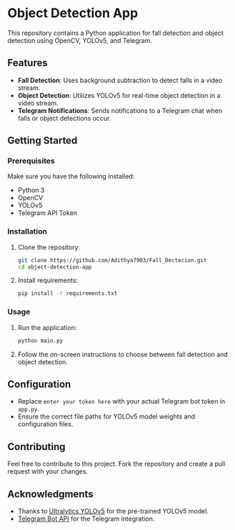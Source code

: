 # Object Detection App

This repository contains a Python application for fall detection and object detection using OpenCV, YOLOv5, and Telegram.

## Features

- **Fall Detection**: Uses background subtraction to detect falls in a video stream.
- **Object Detection**: Utilizes YOLOv5 for real-time object detection in a video stream.
- **Telegram Notifications**: Sends notifications to a Telegram chat when falls or object detections occur.

## Getting Started

### Prerequisites

Make sure you have the following installed:

- Python 3
- OpenCV
- YOLOv5
- Telegram API Token

### Installation

1. Clone the repository:

    ```bash
    git clone https://github.com/Adithya7903/Fall_Dectecion.git
    cd object-detection-app
    ```

2. Install requirements:

    ```bash
    pip install -r requirements.txt
    ```

### Usage

1. Run the application:

    ```bash
    python main.py
    ```

2. Follow the on-screen instructions to choose between fall detection and object detection.

## Configuration

- Replace `enter your token here` with your actual Telegram bot token in `app.py`.
- Ensure the correct file paths for YOLOv5 model weights and configuration files.

## Contributing

Feel free to contribute to this project. Fork the repository and create a pull request with your changes.


## Acknowledgments

- Thanks to [Ultralytics YOLOv5](https://github.com/ultralytics/yolov5) for the pre-trained YOLOv5 model.
- [Telegram Bot API](https://core.telegram.org/bots) for the Telegram integration.

